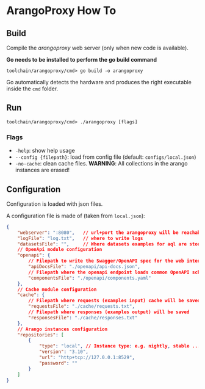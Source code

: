 # ArangoProxy How To

## Build

Compile the _arangoproxy_ web server (only when new code is available).

**Go needs to be installed to perform the go build command**

```
toolchain/arangoproxy/cmd> go build -o arangoproxy
```

Go automatically detects the hardware and produces the right executable inside
the `cmd` folder.

## Run

```
toolchain/arangoproxy/cmd> ./arangoproxy [flags]
```

### Flags

- `-help`: show help usage
- `--config {filepath}`: load from config file (default: `configs/local.json`)
- `-no-cache`: clean cache files.
  **WARNING**: All collections in the arango instances are erased!

## Configuration

Configuration is loaded with json files.

A configuration file is made of (taken from `local.json`):

```json
{
    "webserver": ":8080",   // url+port the arangoproxy will be reachable
    "logFile": "log.txt",   // where to write logs
    "datasetsFile": "",     // Where datasets examples for aql are stored
    // OpenApi module configuration
    "openapi": {            
        // Filepath to write the Swagger/OpenAPI spec for the web interface team
        "apiDocsFile": "./openapi/api-docs.json", 
        // Filepath where the openapi endpoint loads common OpenAPI schemas
        "componentsFile": "./openapi/components.yaml" 
    },
    // Cache module configuration
    "cache": {    
        // Filepath where requests (examples input) cache will be saved          
        "requestsFile": "./cache/requests.txt", 
        // Filepath where responses (examples output) will be saved      
        "responsesFile": "./cache/responses.txt" 
    },
    // Arango instances configuration
    "repositories": [
        {
            "type": "local", // Instance type: e.g. nightly, stable ...
            "version": "3.10",
            "url": "http+tcp://127.0.0.1:8529",
            "password": ""
        }
    ]
}
```
